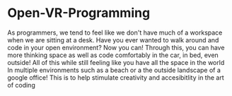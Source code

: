 # Open-VR-Programming
As programmers, we tend to feel like we don't have much of a workspace when we are sitting at a desk. Have you ever wanted to walk around and code in your open environment? Now you can! Through this, you can have more thinking space as well as code comfortably in the car, in bed, even outside! All of this while still feeling like you have all the space in the world In multiple environments such as a beach or a the outside landscape of a google office! This is to help stimulate creativity and accesibitlity in the art of coding
